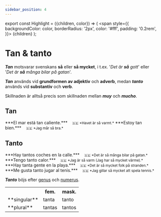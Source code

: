 ```yaml
---
sidebar_position: 4
---
```


export const Highlight = ({children, color}) => (
  <span
    style={{
      backgroundColor: color,
      borderRadius: '2px',
      color: '#fff',
      padding: '0.2rem',
    }}>
    {children}
  </span>
);

# <Highlight color="var(--highlight)">Tan & tanto</Highlight>

***Tan*** motsvarar svenskans **så** eller **så mycket**, i t.ex. '*Det är **så** gott*' eller '*Det är **så** många bilar på gatan*'.

***Tan*** används vid **grundformen av adjektiv** och **adverb**, medan ***tanto*** används vid **substantiv** och **verb**.

Skillnaden är alltså precis som skillnaden mellan ***muy*** och ***mucho***.

## <Highlight color="#ff4802">Tan</Highlight>

<div class="custom-quote">  
***El mar está tan caliente.***   
&nbsp;&nbsp;&nbsp;<small>🇸🇪 *Havet är så varmt.*</small>    
***Estoy tan bien.***   
&nbsp;&nbsp;&nbsp;<small>🇸🇪 *Jag mår så bra.*</small>    
</div>

## <Highlight color="#ff4802">Tanto</Highlight>

<div class="custom-quote">  
***Hay tantos coches en la calle.***   
&nbsp;&nbsp;&nbsp;<small>🇸🇪 *Det är så många bilar på gatan.*</small>    
***Tengo tanto calor.***   
&nbsp;&nbsp;&nbsp;<small>🇸🇪 *Jag är så varm (Jag har så mycket värme).*</small>    
***Hay tanta gente en la playa.***   
&nbsp;&nbsp;&nbsp;<small>🇸🇪 *Det är så mycket folk på stranden.*</small>  
***Me gusta tanto jugar al tenis.***   
&nbsp;&nbsp;&nbsp;<small>🇸🇪 *Jag gillar så mycket att spela tennis.*</small>  
</div>

***Tanto*** böjs efter [genus](/docs/Substantiv/Genus) och [numerus](/docs/Substantiv/Numerus).

<table>
  <thead>
    <tr>
    </tr>
  </thead>
  <tbody>
    <tr>
      <th> </th>
      <th> fem.</th>
      <th> mask.</th>
    </tr>
      <td> **singular**</td>
      <td> tanta</td>
      <td> tanto</td>
    <tr>
      <td> **plural**</td>
      <td> tantas</td>
      <td> tantos</td>
    </tr>
  </tbody>
</table>